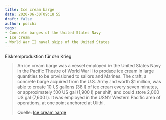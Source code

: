 ```yaml
---
title: Ice cream barge
date: 2020-06-30T09:18:55
draft: false
author: poschi
tags: 
- Concrete barges of the United States Navy
- Ice cream
- World War II naval ships of the United States
---
```


Eiskremproduktion für den Krieg

> An ice cream barge was a vessel employed by the United States Navy in the
> Pacific Theatre of World War II to produce ice cream in large quantities to be
> provisioned to sailors and Marines. The craft, a concrete barge acquired from
> the U.S. Army and worth $1 million, was able to create 10 US gallons (38 l) of
> ice cream every seven minutes, or approximately 500 US gal (1,900 l) per
> shift, and could store 2,000 US gal (7,600 l). It was employed in the USN's
> Western Pacific area of operations, at one point anchored at Ulithi.
>
> Quelle: [Ice cream barge](https://en.m.wikipedia.org/wiki/Ice_cream_barge)
